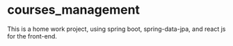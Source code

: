 # courses_management

This is a home work project, using spring boot, spring-data-jpa, and react js for the front-end.
